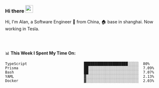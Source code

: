 ### Hi there <img src="https://media.giphy.com/media/hvRJCLFzcasrR4ia7z/giphy.gif" width="25px">

<!-- ![visitors](https://visitor-badge.glitch.me/badge?page_id=dislfyer.dislfyer) -->

Hi, I'm Alan, a Software Engineer 🚀 from China, 🏠 base in shanghai. Now working in Tesla.

<br/>
<br/>

📊 **This Week I Spent My Time On:**


<!--START_SECTION:waka-->

```text
TypeScript                          ████████████████████░░░░░  80%
Prisma                              ██░░░░░░░░░░░░░░░░░░░░░░░  7.09%
Bash                                ██░░░░░░░░░░░░░░░░░░░░░░░  7.07%
YAML                                ▓░░░░░░░░░░░░░░░░░░░░░░░░  2.13%
Docker                              ▓░░░░░░░░░░░░░░░░░░░░░░░░  2.03%
```

<!--END_SECTION:waka-->

<!--
**About Me:**
 -->
